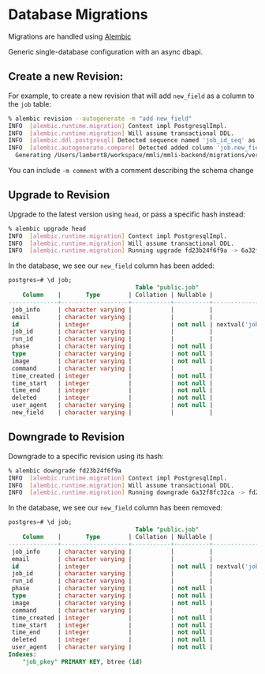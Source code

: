 # Database Migrations
Migrations are handled using [Alembic](https://alembic.sqlalchemy.org/en/latest/)

Generic single-database configuration with an async dbapi.

## Create a new Revision:
For example, to create a new revision that will add `new_field` as a column to the `job` table:
```bash
% alembic revision --autogenerate -m "add new_field"
INFO  [alembic.runtime.migration] Context impl PostgresqlImpl.
INFO  [alembic.runtime.migration] Will assume transactional DDL.
INFO  [alembic.ddl.postgresql] Detected sequence named 'job_id_seq' as owned by integer column 'job(id)', assuming SERIAL and omitting
INFO  [alembic.autogenerate.compare] Detected added column 'job.new_field'
  Generating /Users/lambert8/workspace/mmli/mmli-backend/migrations/versions/6a32f8fc32ca_add_new_field.py ...  done
```

You can include `-m comment` with a comment describing the schema change

## Upgrade to Revision
Upgrade to the latest version using `head`, or pass a specific hash instead:
```bash
% alembic upgrade head
INFO  [alembic.runtime.migration] Context impl PostgresqlImpl.
INFO  [alembic.runtime.migration] Will assume transactional DDL.
INFO  [alembic.runtime.migration] Running upgrade fd23b24f6f9a -> 6a32f8fc32ca, add new_field
```

In the database, we see our `new_field` column has been added:
```sql
postgres=# \d job;
                                    Table "public.job"
    Column    |       Type        | Collation | Nullable |             Default             
--------------+-------------------+-----------+----------+---------------------------------
 job_info     | character varying |           |          | 
 email        | character varying |           |          | 
 id           | integer           |           | not null | nextval('job_id_seq'::regclass)
 job_id       | character varying |           |          | 
 run_id       | character varying |           |          | 
 phase        | character varying |           | not null | 
 type         | character varying |           | not null | 
 image        | character varying |           | not null | 
 command      | character varying |           |          | 
 time_created | integer           |           | not null | 
 time_start   | integer           |           | not null | 
 time_end     | integer           |           | not null | 
 deleted      | integer           |           | not null | 
 user_agent   | character varying |           | not null | 
 new_field    | character varying |           |          | 
 ```

## Downgrade to Revision
Downgrade to a specific revision using its hash:
```bash
% alembic downgrade fd23b24f6f9a
INFO  [alembic.runtime.migration] Context impl PostgresqlImpl.
INFO  [alembic.runtime.migration] Will assume transactional DDL.
INFO  [alembic.runtime.migration] Running downgrade 6a32f8fc32ca -> fd23b24f6f9a, add new_field
```

In the database, we see our `new_field` column has been removed:
```sql
postgres=# \d job;
                                    Table "public.job"
    Column    |       Type        | Collation | Nullable |             Default             
--------------+-------------------+-----------+----------+---------------------------------
 job_info     | character varying |           |          | 
 email        | character varying |           |          | 
 id           | integer           |           | not null | nextval('job_id_seq'::regclass)
 job_id       | character varying |           |          | 
 run_id       | character varying |           |          | 
 phase        | character varying |           | not null | 
 type         | character varying |           | not null | 
 image        | character varying |           | not null | 
 command      | character varying |           |          | 
 time_created | integer           |           | not null | 
 time_start   | integer           |           | not null | 
 time_end     | integer           |           | not null | 
 deleted      | integer           |           | not null | 
 user_agent   | character varying |           | not null | 
Indexes:
    "job_pkey" PRIMARY KEY, btree (id)
```
